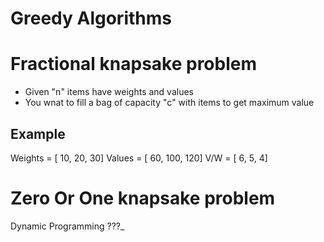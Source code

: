 # Greedy Algorithms ##########################################
# Fractional knapsake problem ################################
  - Given "n" items have weights and values
  - You wnat to fill a bag of capacity "c" with items to get maximum value

## Example
  Weights = [ 10,  20,  30]
  Values  = [ 60, 100, 120]
  V/W     = [  6,   5,   4]

# Zero Or One knapsake problem
  Dynamic Programming ???_
